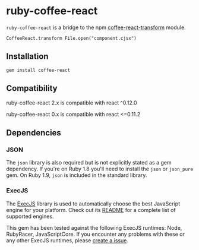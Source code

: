 ruby-coffee-react
=================

`ruby-coffee-react` is a bridge to the npm [coffee-react-transform](https://github.com/jsdf/coffee-react-transform) module.

    CoffeeReact.transform File.open("component.cjsx")


Installation
------------

    gem install coffee-react


Compatibility
------------
ruby-coffee-react 2.x is compatible with react ^0.12.0

ruby-coffee-react 0.x is compatible with react <=0.11.2

Dependencies
------------

### JSON

The `json` library is also required but is not explicitly stated as a
gem dependency. If you're on Ruby 1.8 you'll need to install the
`json` or `json_pure` gem. On Ruby 1.9, `json` is included in the
standard library.

### ExecJS

The [ExecJS](https://github.com/sstephenson/execjs) library is used to automatically choose the best JavaScript engine for your platform. Check out its [README](https://github.com/sstephenson/execjs/blob/master/README.md) for a complete list of supported engines.

This gem has been tested against the following ExecJS runtimes: Node, RubyRacer, JavaScriptCore. If you encounter any problems with these or any other ExecJS runtimes, please [create a issue](https://github.com/jsdf/ruby-coffee-react/issues).
